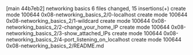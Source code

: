 [main 44b7eb2] networking basics
 6 files changed, 15 insertions(+)
 create mode 100644 0x08-networking_basics_2/0-localhost
 create mode 100644 0x08-networking_basics_2/1-wildcard
 create mode 100644 0x08-networking_basics_2/2-change_your_home_IP
 create mode 100644 0x08-networking_basics_2/3-show_attached_IPs
 create mode 100644 0x08-networking_basics_2/4-port_listening_on_localhost
 create mode 100644 0x08-networking_basics_2/README.md

